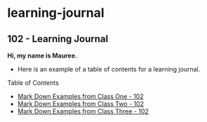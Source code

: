 # learning-journal

## 102 - Learning Journal

**Hi, my name is Mauree.**


- Here is an example of a table of contents for a learning journal.

Table of Contents
- [Mark Down Examples from Class One - 102](/MarkDownExamples.md)
- [Mark Down Examples from Class Two - 102](/MarkDownExamples.md)
- [Mark Down Examples from Class Three - 102](/MarkDownExamples.md)
